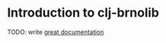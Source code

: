 # Introduction to clj-brnolib

TODO: write [great documentation](http://jacobian.org/writing/what-to-write/)

